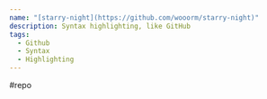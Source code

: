 ```yaml
---
name: "[starry-night](https://github.com/wooorm/starry-night)"
description: Syntax highlighting, like GitHub
tags:
  - Github
  - Syntax
  - Highlighting
---
```

#repo